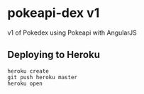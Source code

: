 pokeapi-dex v1
===================

v1 of Pokedex using Pokeapi with AngularJS

## Deploying to Heroku

```
heroku create
git push heroku master
heroku open
```
